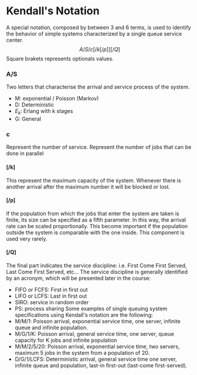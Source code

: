 # Kendall's Notation
A special notation, composed by between 3 and 6 terms, is used to identify the behavior of simple systems characterized by a single queue service center.
$$A / S / c [/ k [/ p]] [/ Q]$$
Square brakets represents optionals values. 
### A/S
Two letters that characterise the arrival and service process of the system.
- M: exponential / Poisson (Markov)
- D:  Deterministic
- $E_k$: Erlang with k stages
- G: General
### c 
Represent the number of service. Represent the number of jobs that can be done in parallel
#### [/k]
This represent the maximum capacity of the system. Whenever there is another arrival after the maximum number it will be blocked or lost.
#### [/p]
If the population from which the jobs that enter the system are taken is finite, its size can be specified as a fifth parameter. In this way, the arrival rate can be scaled proportionally. This become important if the population outside the system is comparable with the one inside. This component is used very rarely.
#### [/Q]
The final part indicates the service discipline: i.e. First Come First Served, Last Come First Served, etc…
The service discipline is generally identified by an acronym, which will be presented later in the course:
- FIFO or FCFS: First in first out
- LIFO or LCFS: Last in first out
- SIRO: service in random order
- PS: process sharing
Some examples of single queuing system specifications using Kendall's notation are the following:
- M/M/1: Poisson arrival, exponential service time, one server, infinite queue and infinite population. 
- M/G/1/K: Poisson arrival, general service time, one server, queue capacity for K jobs and infinite population
- M/M/2/5/20: Poisson arrival, exponential service time, two servers, maximum 5 jobs in the system from a population of 20.
- D/G/1/LCFS: Deterministic arrival, general service time one server, infinite queue and population, last-in first-out (last-come first-served).
